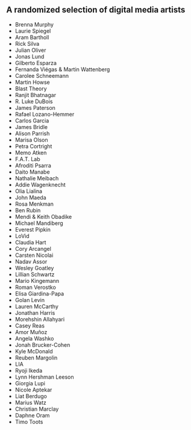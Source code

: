 ## A randomized selection of digital media artists
- Brenna Murphy
- Laurie Spiegel
- Aram Bartholl
- Rick Silva
- Julian Oliver
- Jonas Lund
- Gilberto Esparza
- Fernanda Viégas & Martin Wattenberg
- Carolee Schneemann
- Martin Howse
- Blast Theory
- Ranjit Bhatnagar
- R. Luke DuBois
- James Paterson
- Rafael Lozano-Hemmer
- Carlos Garcia
- James Bridle
- Alison Parrish
- Marisa Olson
- Petra Cortright
- Memo Atken
- F.A.T. Lab
- Afroditi Psarra
- Daito Manabe
- Nathalie Meibach
- Addie Wagenknecht
- Olia Lialina
- John Maeda
- Rosa Menkman
- Ben Rubin
- Mendi & Keith Obadike
- Michael Mandiberg
- Everest Pipkin
- LoVid
- Claudia Hart
- Cory Arcangel
- Carsten Nicolai
- Nadav Assor
- Wesley Goatley
- Lillian Schwartz
- Mario Kingemann
- Roman Verostko
- Elisa Giardina-Papa
- Golan Levin
- Lauren McCarthy
- Jonathan Harris
- Morehshin Allahyari
- Casey Reas
- Amor Muñoz
- Angela Washko
- Jonah Brucker-Cohen
- Kyle McDonald
- Reuben Margolin
- LIA
- Ryoji Ikeda
- Lynn Hershman Leeson
- Giorgia Lupi
- Nicole Aptekar
- Liat Berdugo
- Marius Watz
- Christian Marclay
- Daphne Oram
- Timo Toots
